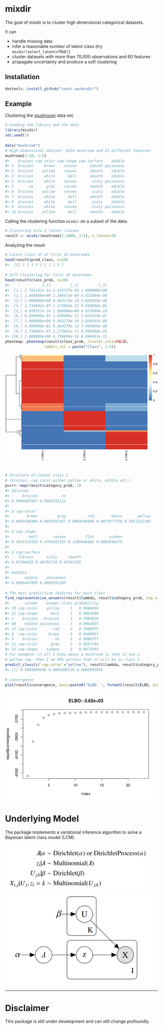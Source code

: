 <!-- README.md is generated from README.Rmd. Please edit that file -->
mixdir
======

The goal of mixdir is to cluster high dimensional categorical datasets.

It can

-   handle missing data
-   infer a reasonable number of latent class (try `mixdir(select_latent=TRUE)`)
-   cluster datasets with more than 70,000 observations and 60 features
-   propagate uncertainty and produce a soft clustering

Installation
------------

``` r
devtools::install_github("const-ae/mixdir")
```

Example
-------

Clustering the [mushroom](https://archive.ics.uci.edu/ml/datasets/mushroom) data set.

``` r
# Loading the library and the data
library(mixdir)
set.seed(1)

data("mushroom")
# High dimensional dataset: 8124 mushroom and 23 different features
mushroom[1:10, 1:5]
#>    bruises cap-color cap-shape cap-surface    edible
#> 1  bruises     brown    convex      smooth poisonous
#> 2  bruises    yellow    convex      smooth    edible
#> 3  bruises     white      bell      smooth    edible
#> 4  bruises     white    convex       scaly poisonous
#> 5       no      gray    convex      smooth    edible
#> 6  bruises    yellow    convex       scaly    edible
#> 7  bruises     white      bell      smooth    edible
#> 8  bruises     white      bell       scaly    edible
#> 9  bruises     white    convex       scaly poisonous
#> 10 bruises    yellow      bell      smooth    edible
```

Calling the clustering function `mixdir` on a subset of the data:

``` r
# Clustering into 3 latent classes
result <- mixdir(mushroom[1:1000, 1:5], n_latent=3)
```

Analyzing the result

``` r
# Latent class of of first 10 mushrooms
head(result$pred_class, n=10)
#>  [1] 3 1 1 3 2 1 1 1 3 1

# Soft Clustering for first 10 mushrooms
head(result$class_prob, n=10)
#>               [,1]         [,2]         [,3]
#>  [1,] 2.781141e-14 2.915757e-09 1.000000e+00
#>  [2,] 1.000000e+00 1.286473e-09 4.022864e-08
#>  [3,] 1.000000e+00 8.483274e-10 3.020595e-08
#>  [4,] 1.734041e-07 1.173963e-11 9.999998e-01
#>  [5,] 4.078317e-14 1.000000e+00 4.873989e-14
#>  [6,] 9.999999e-01 1.450405e-11 1.053419e-07
#>  [7,] 1.000000e+00 8.483274e-10 3.020595e-08
#>  [8,] 9.999999e-01 9.564273e-12 7.909668e-08
#>  [9,] 1.734041e-07 1.173963e-11 9.999998e-01
#> [10,] 1.000000e+00 4.799899e-16 8.694462e-15
pheatmap::pheatmap(result$class_prob, cluster_cols=FALSE,
                  labels_col = paste("Class", 1:3))
```

![](README_plots/example-1.png)

``` r

# Structure of latent class 1
# (bruises, cap color either yellow or white, edible etc.)
purrr::map(result$category_prob, 1)
#> $bruises
#>      bruises           no 
#> 0.9996447887 0.0003552113 
#> 
#> $`cap-color`
#>        brown         gray          red        white       yellow 
#> 0.0003548468 0.0003592167 0.0003548906 0.4077977750 0.5911332709 
#> 
#> $`cap-shape`
#>         bell       convex         flat       sunken 
#> 0.3925723193 0.4765681327 0.1305046002 0.0003549479 
#> 
#> $`cap-surface`
#>    fibrous      scaly     smooth 
#> 0.05700435 0.48705770 0.45593795 
#> 
#> $edible
#>       edible    poisonous 
#> 0.9996447805 0.0003552195

# The most predicitive features for each class
find_representative_answers(result$lambda, result$category_prob, top_n=3)
#>       column    answer class probability
#> 19 cap-color    yellow     1   0.9988010
#> 22 cap-shape      bell     1   0.9981940
#> 1    bruises   bruises     1   0.7089829
#> 48    edible poisonous     3   0.9961025
#> 15 cap-color       red     3   0.7498975
#> 9  cap-color     brown     3   0.6468097
#> 5    bruises        no     2   0.9980757
#> 11 cap-color      gray     2   0.9957144
#> 32 cap-shape    sunken     2   0.9873503
# For example: if all I know about a mushroom is that it has a
# yellow cap, then I am 99% certain that it will be in class 1
predict_class(c(`cap-color`="yellow"), result$lambda, result$category_prob)
#> [1] 0.9988009540 0.0005996516 0.0005993944

# Convergence
plot(result$convergence, main=paste0("ELBO: ", formatC(result$ELBO, digits = 3)))
```

![](README_plots/example-2.png)

Underlying Model
================

The package implements a variational inference algorithm to solve a Bayesian latent class model (LCM).

<img src="README_plots/equations_model.png" align="center" style="height: 150px" >

![](README_plots/model_plate_notation.png)

------------------------------------------------------------------------

Disclaimer
==========

This package is still under development and can still change profoundly.
